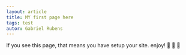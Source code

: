 ```yaml
---
layout: article
title: MY first page here
tags: test
autor: Gabriel Rubens
---
```


If you see this page, that means you have setup your site. enjoy! :ghost: :ghost: :ghost:
